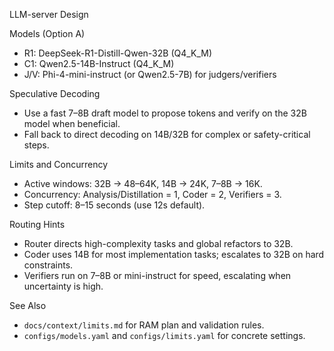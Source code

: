 LLM-server Design

Models (Option A)
- R1: DeepSeek-R1-Distill-Qwen-32B (Q4_K_M)
- C1: Qwen2.5-14B-Instruct (Q4_K_M)
- J/V: Phi-4-mini-instruct (or Qwen2.5-7B) for judgers/verifiers

Speculative Decoding
- Use a fast 7–8B draft model to propose tokens and verify on the 32B model when beneficial.
- Fall back to direct decoding on 14B/32B for complex or safety-critical steps.

Limits and Concurrency
- Active windows: 32B → 48–64K, 14B → 24K, 7–8B → 16K.
- Concurrency: Analysis/Distillation = 1, Coder = 2, Verifiers = 3.
- Step cutoff: 8–15 seconds (use 12s default).

Routing Hints
- Router directs high-complexity tasks and global refactors to 32B.
- Coder uses 14B for most implementation tasks; escalates to 32B on hard constraints.
- Verifiers run on 7–8B or mini-instruct for speed, escalating when uncertainty is high.

See Also
- `docs/context/limits.md` for RAM plan and validation rules.
- `configs/models.yaml` and `configs/limits.yaml` for concrete settings.
